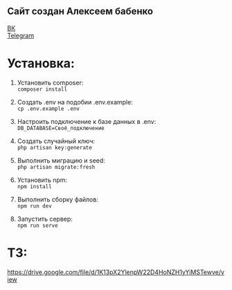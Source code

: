 
## Сайт создан Алексеем бабенко

[ВК](https://vk.com/viiiloyo)  
[Telegram](https://t.me/VIILOYO)

# Установка:  
1. Установить composer:  
`composer install`

2. Создать .env на подобии .env.example:  
`cp .env.example .env`

3. Настроить подключение к базе данных в .env:  
`DB_DATABASE=Своё_подключение`

4. Создать случайный ключ:  
`php artisan key:generate`

5. Выполнить миграцию и seed:  
`php artisan migrate:fresh`

6. Установить npm:  
`npm install`

7. Выполнить сборку файлов:  
`npm run dev`

8. Запустить сервер:  
`npm run serve`

# ТЗ: 
https://drive.google.com/file/d/1K13pX2YlenpW22D4HoNZH1yYiMSTewve/view
